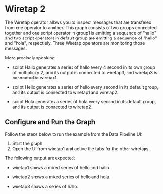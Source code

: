 <!-- loio378f0c8681d642f382475e64e18649fd -->

# Wiretap 2

The Wiretap operator allows you to inspect messages that are transfered from one operator to another. This graph consists of two groups connected together and one script operator in group1 is emitting a sequence of "hallo" and two script operators in default group are emitting a sequence of "hello" and "hola", respectiely. Three Wiretap operators are monitoring those messages.



More precisely speaking:

-   script Hallo generates a series of hallo every 4 second in its own group of multiplicity 2, and its output is connected to wiretap3, and wiretap3 is connected to wiretap1.

-   script Hello generates a series of hello every second in its default group, and its output is connected to wiretap1 and wiretap2.

-   script Hola generates a series of hola every second in its default group, and its output is connected to wiretap2.




<a name="loio378f0c8681d642f382475e64e18649fd__section_r3z_hyt_w2b"/>

## Configure and Run the Graph

Follow the steps below to run the example from the Data Pipeline UI:

1.  Start the graph.
2.  Open the UI from wiretap1 and active the tabs for the other wiretaps.

The following output are expected:

-   wiretap1 shows a mixed series of hello and hallo.

-   wiretap2 shows a mixed series of hello and hola.

-   wiretap3 shows a series of hallo.


